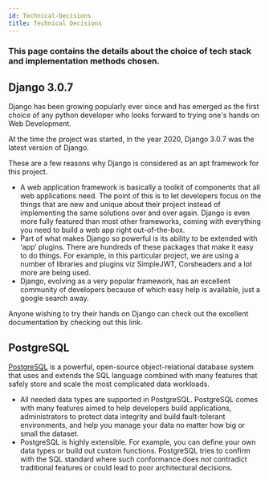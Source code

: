 ```yaml
---
id: Technical-Decisions
title: Technical Decisions
---
```


### This page contains the details about the choice of tech stack and implementation methods chosen.
## Django 3.0.7

Django has been growing popularly ever since and has emerged as the first choice of any python developer who looks forward to trying one's hands on Web Development.

At the time the project was started, in the year 2020, Django 3.0.7 was the latest version of Django.

These are a few reasons why Django is considered as an apt framework for this project.

- A web application framework is basically a toolkit of components that all web applications need. The point of this is to let developers focus on the things that are new and unique about their project instead of implementing the same solutions over and over again. Django is even more fully featured than most other frameworks, coming with everything you need to build a web app right out-of-the-box.
- Part of what makes Django so powerful is its ability to be extended with ‘app’ plugins. There are hundreds of these packages that make it easy to do things. For example, in this particular project, we are using a number of libraries and plugins viz SimpleJWT, Corsheaders and a lot more are being used.
- Django, evolving as a very popular framework, has an excellent community of developers because of which easy help is available, just a google search away.

Anyone wishing to try their hands on Django can check out the excellent documentation by checking out this link.

## PostgreSQL

[PostgreSQL](https://www.postgresql.org/) is a powerful, open-source object-relational database system that uses and extends the SQL language combined with many features that safely store and scale the most complicated data workloads.

- All needed data types are supported in PostgreSQL. PostgreSQL comes with many features aimed to help developers build applications, administrators to protect data integrity and build fault-tolerant environments, and help you manage your data no matter how big or small the dataset.
- PostgreSQL is highly extensible. For example, you can define your own data types or build out custom functions. PostgreSQL tries to confirm with the SQL standard where such conformance does not contradict traditional features or could lead to poor architectural decisions.
